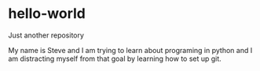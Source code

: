 # hello-world
Just another repository

My name is Steve and I am trying to learn about programing in python and I am distracting myself from that goal by learning how to set up git.
